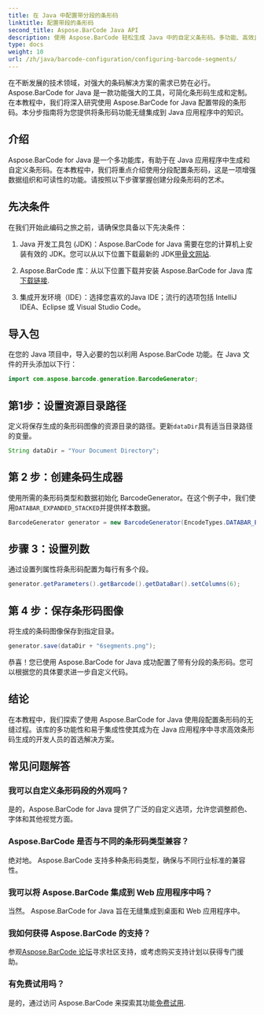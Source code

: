 ```yaml
---
title: 在 Java 中配置带分段的条形码
linktitle: 配置带段的条形码
second_title: Aspose.BarCode Java API
description: 使用 Aspose.BarCode 轻松生成 Java 中的自定义条形码。多功能、高效且对开发人员友好。
type: docs
weight: 10
url: /zh/java/barcode-configuration/configuring-barcode-segments/
---
```


在不断发展的技术领域，对强大的条码解决方案的需求已势在必行。 Aspose.BarCode for Java 是一款功能强大的工具，可简化条形码生成和定制。在本教程中，我们将深入研究使用 Aspose.BarCode for Java 配置带段的条形码。本分步指南将为您提供将条形码功能无缝集成到 Java 应用程序中的知识。

## 介绍

Aspose.BarCode for Java 是一个多功能库，有助于在 Java 应用程序中生成和自定义条形码。在本教程中，我们将重点介绍使用分段配置条形码，这是一项增强数据组织和可读性的功能。请按照以下步骤掌握创建分段条形码的艺术。

## 先决条件

在我们开始此编码之旅之前，请确保您具备以下先决条件：

1.  Java 开发工具包 (JDK)：Aspose.BarCode for Java 需要在您的计算机上安装有效的 JDK。您可以从以下位置下载最新的 JDK[甲骨文网站](https://www.oracle.com/java/technologies/javase-downloads.html).

2. Aspose.BarCode 库：从以下位置下载并安装 Aspose.BarCode for Java 库[下载链接](https://releases.aspose.com/barcode/java/).

3. 集成开发环境（IDE）：选择您喜欢的Java IDE；流行的选项包括 IntelliJ IDEA、Eclipse 或 Visual Studio Code。

## 导入包

在您的 Java 项目中，导入必要的包以利用 Aspose.BarCode 功能。在 Java 文件的开头添加以下行：

```java
import com.aspose.barcode.generation.BarcodeGenerator;
```

## 第1步：设置资源目录路径

定义将保存生成的条形码图像的资源目录的路径。更新`dataDir`具有适当目录路径的变量。

```java
String dataDir = "Your Document Directory";
```

## 第 2 步：创建条码生成器

使用所需的条形码类型和数据初始化 BarcodeGenerator。在这个例子中，我们使用`DATABAR_EXPANDED_STACKED`并提供样本数据。

```java
BarcodeGenerator generator = new BarcodeGenerator(EncodeTypes.DATABAR_EXPANDED_STACKED, "(01)98898765432106(3202)012345(15)991231");
```

## 步骤 3：设置列数

通过设置列属性将条形码配置为每行有多个段。

```java
generator.getParameters().getBarcode().getDataBar().setColumns(6);
```

## 第 4 步：保存条形码图像

将生成的条码图像保存到指定目录。

```java
generator.save(dataDir + "6segments.png");
```

恭喜！您已使用 Aspose.BarCode for Java 成功配置了带有分段的条形码。您可以根据您的具体要求进一步自定义代码。

## 结论

在本教程中，我们探索了使用 Aspose.BarCode for Java 使用段配置条形码的无缝过程。该库的多功能性和易于集成性使其成为在 Java 应用程序中寻求高效条形码生成的开发人员的首选解决方案。

## 常见问题解答

### 我可以自定义条形码段的外观吗？
是的，Aspose.BarCode for Java 提供了广泛的自定义选项，允许您调整颜色、字体和其他视觉方面。

### Aspose.BarCode 是否与不同的条形码类型兼容？
绝对地。 Aspose.BarCode 支持多种条形码类型，确保与不同行业标准的兼容性。

### 我可以将 Aspose.BarCode 集成到 Web 应用程序中吗？
当然。 Aspose.BarCode for Java 旨在无缝集成到桌面和 Web 应用程序中。

### 我如何获得 Aspose.BarCode 的支持？
参观[Aspose.BarCode 论坛](https://forum.aspose.com/c/barcode/13)寻求社区支持，或考虑购买支持计划以获得专门援助。

### 有免费试用吗？
是的，通过访问 Aspose.BarCode 来探索其功能[免费试用](https://releases.aspose.com/).
